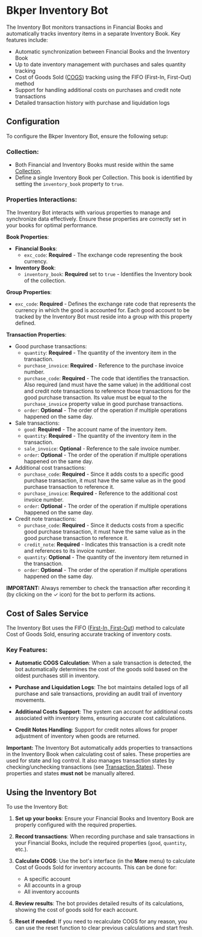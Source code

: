 # Bkper Inventory Bot

The Inventory Bot monitors transactions in Financial Books and automatically tracks inventory items in a separate Inventory Book. Key features include:

- Automatic synchronization between Financial Books and the Inventory Book
- Up to date inventory management with purchases and sales quantity tracking
- Cost of Goods Sold ([COGS](https://www.investopedia.com/terms/c/cogs.asp)) tracking using the FIFO (First-In, First-Out) method
- Support for handling additional costs on purchases and credit note transactions
- Detailed transaction history with purchase and liquidation logs

## Configuration

To configure the Bkper Inventory Bot, ensure the following setup:

### Collection:
   - Both Financial and Inventory Books must reside within the same [Collection](https://help.bkper.com/en/articles/4208937-collections).
   - Define a single Inventory Book per Collection. This book is identified by setting the `inventory_book` property to `true`.

### Properties Interactions:

   The Inventory Bot interacts with various properties to manage and synchronize data effectively. Ensure these properties are correctly set in your books for optimal performance.

   **Book Properties**:
   - **Financial Books**:
     - `exc_code`: **Required** - The exchange code representing the book currency.
   - **Inventory Book**:
     - `inventory_book`: **Required** set to `true` - Identifies the Inventory book of the collection.

   **Group Properties**:
   - `exc_code`: **Required** - Defines the exchange rate code that represents the currency in which the good is accounted for. Each good account to be tracked by the Inventory Bot must reside into a group with this property defined.

   **Transaction Properties**:
- Good purchase transactions:
   - `quantity`: **Required** - The quantity of the inventory item in the transaction.
   - `purchase_invoice`: **Required** - Reference to the purchase invoice number.
   - `purchase_code`: **Required** - The code that identifies the transaction. Also required (and must have the same value) in the additional cost and credit note transactions to reference those transactions for the good purchase transaction. Its value must be equal to the `purchase_invoice` property value in good purchase transactions.
   - `order`: **Optional** - The order of the operation if multiple operations happened on the same day.
- Sale transactions:
   - `good`: **Required** - The account name of the inventory item.
   - `quantity`: **Required** - The quantity of the inventory item in the transaction.
   - `sale_invoice`: **Optional** - Reference to the sale invoice number.
   - `order`: **Optional** - The order of the operation if multiple operations happened on the same day.
- Additional cost transactions:
   - `purchase_code`: **Required** - Since it adds costs to a specific good purchase transaction, it must have the same value as in the good purchase transaction to reference it.
   - `purchase_invoice`: **Required** - Reference to the additional cost invoice number.
   - `order`: **Optional** - The order of the operation if multiple operations happened on the same day.
- Credit note transactions:
   - `purchase_code`: **Required** - Since it deducts costs from a specific good purchase transaction, it must have the same value as in the good purchase transaction to reference it.
   - `credit_note`: **Required** - Indicates this transaction is a credit note and references to its invoice number.
   - `quantity`: **Optional** - The quantity of the inventory item returned in the transaction.
   - `order`: **Optional** - The order of the operation if multiple operations happened on the same day.

**IMPORTANT:** Always remember to check the transaction after recording it (by clicking on the ✓ icon) for the bot to perform its actions.

## Cost of Sales Service

The Inventory Bot uses the FIFO ([First-In, First-Out](https://medium.com/magnimetrics/first-in-first-out-fifo-inventory-costing-f0bc00096a59)) method to calculate Cost of Goods Sold, ensuring accurate tracking of inventory costs.

### Key Features:

- **Automatic COGS Calculation**: When a sale transaction is detected, the bot automatically determines the cost of the goods sold based on the oldest purchases still in inventory.

- **Purchase and Liquidation Logs**: The bot maintains detailed logs of all purchase and sale transactions, providing an audit trail of inventory movements.

- **Additional Costs Support**: The system can account for additional costs associated with inventory items, ensuring accurate cost calculations.

- **Credit Notes Handling**: Support for credit notes allows for proper adjustment of inventory when goods are returned.

**Important:**
The Inventory Bot automatically adds properties to transactions in the Inventory Book when calculating cost of sales. These properties are used for state and log control. It also manages transaction states by checking/unchecking transactions (see [Transaction States](https://help.bkper.com/en/articles/2569149-transaction-status)). These properties and states **must not** be manually altered.

## Using the Inventory Bot

To use the Inventory Bot:

1. **Set up your books**: Ensure your Financial Books and Inventory Book are properly configured with the required properties.

2. **Record transactions**: When recording purchase and sale transactions in your Financial Books, include the required properties (`good`, `quantity`, etc.).

3. **Calculate COGS**: Use the bot's interface (in the **More** menu) to calculate Cost of Goods Sold for inventory accounts. This can be done for:
   - A specific account
   - All accounts in a group
   - All inventory accounts

4. **Review results**: The bot provides detailed results of its calculations, showing the cost of goods sold for each account.

5. **Reset if needed**: If you need to recalculate COGS for any reason, you can use the reset function to clear previous calculations and start fresh.